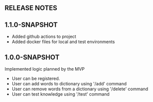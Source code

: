 ## RELEASE NOTES

## 1.1.0-SNAPSHOT

* Added github actions to project
* Added docker files for local and test environments 

## 1.0.0-SNAPSHOT

Implemented logic planned by the MVP
* User can be registered.
* User can add words to dictionary using '/add' command
* User can remove words from a dictionary using '/delete' command
* User can test knowledge using '/test' command
